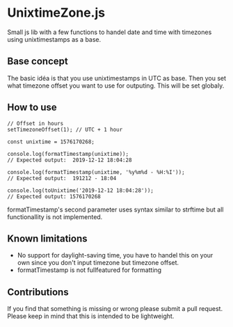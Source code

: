 # UnixtimeZone.js

Small js lib with a few functions to handel date and time with timezones using unixtimestamps as a base.

## Base concept

The basic idéa is that you use unixtimestamps in UTC as base.
Then you set what timezone offset you want to use for outputing.
This will be set globaly.

## How to use

```
// Offset in hours
setTimezoneOffset(1); // UTC + 1 hour

const unixtime = 1576170268;

console.log(formatTimestamp(unixtime));
// Expected output:  2019-12-12 18:04:28

console.log(formatTimestamp(unixtime, '%y%m%d - %H:%I'));
// Expected output:  191212 - 18:04

console.log(toUnixtime('2019-12-12 18:04:28'));
// Expected output: 1576170268
```

formatTimestamp's second parameter uses syntax similar to strftime but all functionallity is not implemented.

## Known limitations

 * No support for daylight-saving time, you have to handel this on your own since you don't input timezone but timezone offset.
 * formatTimestamp is not fullfeatured for formatting

## Contributions

If you find that something is missing or wrong please submit a pull request. Please keep in mind that this is intended to be lightweight.
